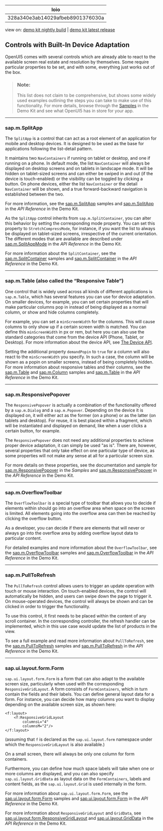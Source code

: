 <!-- loio328a340e3ab14029afbeb8901376030a -->

| loio |
| -----|
| 328a340e3ab14029afbeb8901376030a |

<div id="loio">

view on: [demo kit nightly build](https://openui5nightly.hana.ondemand.com/#/topic/328a340e3ab14029afbeb8901376030a) | [demo kit latest release](https://openui5.hana.ondemand.com/#/topic/328a340e3ab14029afbeb8901376030a)</div>

## Controls with Built-In Device Adaptation

OpenUI5 comes with several controls which are already able to react to the available screen real estate and resolution by themselves. Some require particular properties to be set, and with some, everything just works out of the box.

> ### Note:  
> This list does not claim to be comprehensive, but shows some widely used examples outlining the steps you can take to make use of this functionality. For more details, browse through the [Samples](https://openui5.hana.ondemand.com/explored.html) in the Demo Kit and see what OpenUI5 has in store for your app.

***

### sap.m.SplitApp

The `SplitApp` is a control that can act as a root element of an application for mobile and desktop devices. It is designed to be used as the base for applications following the list-detail pattern.

It maintains two `NavContainers` if running on tablet or desktop, and one if running on a phone. In default mode, the list `NavContainer` will always be displayed on desktop screens and on tablets in landscape mode. It will be hidden on tablet-sized screens and can either be swiped in and out \(if the device is touch-enabled\) or the visibility can be toggled by clicking a button. On phone devices, either the list `NavContainer` or the detail `NavContainer` will be shown, and a true forward-backward navigation is established between the two.

For more information, see the [sap.m.SplitApp](https://openui5.hana.ondemand.com/explored.html#/entity/sap.m.SplitApp/samples) samples and [sap.m.SplitApp](https://openui5.hana.ondemand.com/#docs/api/symbols/sap.m.SplitApp.html) in the *API Reference* in the Demo Kit.

As the `SplitApp` control inherits from `sap.m.SplitContainer`, you can alter this behavior by setting the corresponding mode property. You can set this property to `StretchCompressMode`, for instance, if you want the list to always be displayed on tablet-sized screens, irrespective of the current orientation. The different modes that are available are described under [sap.m.SplitAppMode](https://openui5.hana.ondemand.com/#docs/api/symbols/sap.m.SplitAppMode.html) in the *API Reference* in the Demo Kit.

For more information about the `SplitContainer`, see the [sap.m.SplitContainer](https://openui5.hana.ondemand.com/explored.html#/entity/sap.m.SplitContainer/samples) samples and [sap.m.SplitContainer](https://openui5.hana.ondemand.com/#docs/api/symbols/sap.m.SplitContainer.html) in the *API Reference* in the Demo Kit.

***

### sap.m.Table \(also called the “Responsive Table”\)

One control that is widely used across all kinds of different applications is `sap.m.Table`, which has several features you can use for device adaptation. On smaller devices, for example, you can set certain properties that will make particular columns pop in instead of being displayed as a normal column, or show and hide columns completely.

For example, you can set a `minScreenWidth` for the columns. This will cause columns to only show up if a certain screen width is matched. You can define this `minScreenWidth` in px or rem, but here you can also use the standard categories that come from the device API \(Phone, Tablet, or Desktop\). For more information about the device API, see [The Device API](The_Device_API_69a8e46.md).

Setting the additional property `demandPopin` to `true` for a column will also react to the `minScreenWidth` you specify. In such a case, the column will be shown as a popin on smaller screens, instead of being completely hidden. For more information about responsive tables and their columns, see the [sap.m.Table](https://openui5.hana.ondemand.com/explored.html#/entity/sap.m.Table/samples) and [sap.m.Column](https://openui5.hana.ondemand.com/explored.html#/entity/sap.m.Column/samples) samples and [sap.m.Table](https://openui5.hana.ondemand.com/#docs/api/symbols/sap.m.Table.html) in the *API Reference* in the Demo Kit.

***

### sap.m.ResponsivePopover

The `ResponsivePopover` is actually a combination of the functionality offered by a `sap.m.Dialog` and a `sap.m.Popover`. Depending on the device it is displayed on, it will either act as the former \(on a phone\) or as the latter \(on tablets and desktop\). For reuse, it is best placed within a fragment, which will be instantiated and displayed on demand, like when a user clicks a certain button, for example.

The `ResponsivePopover` does not need any additional properties to achieve proper device adaptation, it can simply be used "as is". There are, however, several properties that only take effect on one particular type of device, as some properties will not make any sense at all for a particular screen size.

For more details on these properties, see the documentation and sample for [sap.m.ResponsivePopover](https://openui5.hana.ondemand.com/explored.html#/entity/sap.m.ResponsivePopover/samples) in the *Samples* and [sap.m.ResponsivePopover](https://openui5.hana.ondemand.com/#docs/api/symbols/sap.m.ResponsivePopover.html) in the *API Reference* in the Demo Kit.

***

### sap.m.OverflowToolbar

The `OverflowToolbar` is a special type of toolbar that allows you to decide if elements within should go into an overflow area when space on the screen is limited. All elements going into the overflow area can then be reached by clicking the overflow button.

As a developer, you can decide if there are elements that will never or always go into the overflow area by adding overflow layout data to particular content.

For detailed examples and more information about the `OverflowToolbar`, see the [sap.m.OverflowToolbar](https://openui5.hana.ondemand.com/explored.html#/entity/sap.m.OverflowToolbar/samples) samples and [sap.m.OverflowToolbar](https://openui5.hana.ondemand.com/#docs/api/symbols/sap.m.OverflowToolbar.html) in the *API Reference* in the Demo Kit.

***

### sap.m.PullToRefresh

The `PullToRefresh` control allows users to trigger an update operation with touch or mouse interaction. On touch-enabled devices, the control will automatically be hidden, and users can swipe down the page to trigger it. On mouse-operated devices, the control will always be shown and can be clicked in order to trigger the functionality.

To use this control, it first needs to be placed within the content of any scroll container. In the corresponding controller, the refresh handler can be implemented, which in this use case would update the list of products in the view.

To see a full example and read more information about `PullToRefresh`, see the [sap.m.PullToRefresh](https://openui5.hana.ondemand.com/explored.html#/entity/sap.m.PullToRefresh/samples) samples and [sap.m.PullToRefresh](https://openui5.hana.ondemand.com/#docs/api/symbols/sap.m.PullToRefresh.html) in the *API Reference* in the Demo Kit.

***

### sap.ui.layout.form.Form

`sap.ui.layout.form.Form` is a form that can also adapt to the available screen size, particularly when used with the corresponding `ResponsiveGridLayout`. A form consists of `FormContainers`, which in turn contain the fields and their labels. You can define general layout data for a form. For instance, you can decide how many columns you want to display depending on the available screen size, as shown here:

```
<f:layout>
	<f:ResponsiveGridLayout
		columnsL="4"
		columnsM="2"/>
</f:layout>
```

\(assuming that `f` is declared as the `sap.ui.layout.form` namespace under which the `ResponsiveGridLayout` is also available.\)

On a small screen, there will always be only one column for form containers.

Furthermore, you can define how much space labels will take when one or more columns are displayed, and you can also specify `sap.ui.layout.GridData` as layout data on the `FormContainers`, labels and content fields, as the `sap.ui.layout.Grid` is used internally in the form.

For more information about `sap.ui.layout.form.Form`, see the [sap.ui.layout.form.Form](https://openui5.hana.ondemand.com/explored.html#/entity/sap.ui.layout.form.Form/samples) samples and [sap.ui.layout.form.Form](https://openui5.hana.ondemand.com/#docs/api/symbols/sap.ui.layout.form.Form.html) in the *API Reference* in the Demo Kit.

For more information about `ResponsiveGridLayout` and `GridData`, see [sap.ui.layout.form.ResponsiveGridLayout](https://openui5.hana.ondemand.com/#docs/api/symbols/sap.ui.layout.form.ResponsiveGridLayout.html) and [sap.ui.layout.GridData](https://openui5.hana.ondemand.com/#docs/api/symbols/sap.ui.layout.GridData.html) in the *API Reference* in the Demo Kit.

